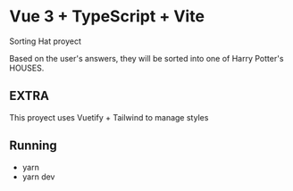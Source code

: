 # Vue 3 + TypeScript + Vite

Sorting Hat proyect

Based on the user's answers, they will be sorted into one of Harry Potter's HOUSES.

## EXTRA

This proyect uses Vuetify + Tailwind to manage styles

## Running

- yarn
- yarn dev
